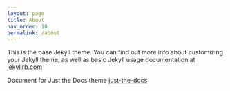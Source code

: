 ```yaml
---
layout: page
title: About
nav_order: 10
permalink: /about
---
```


This is the base Jekyll theme. You can find out more info about customizing your Jekyll theme, as well as basic Jekyll usage documentation at [jekyllrb.com](https://jekyllrb.com/)

Document for Just the Docs theme
[just-the-docs](https://just-the-docs.com)
